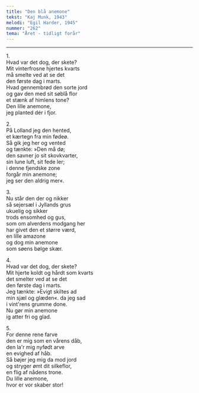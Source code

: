 ```yaml
---
title: "Den blå anemone"
tekst: "Kaj Munk, 1943"
melodi: "Egil Harder, 1945"
nummer: "262"
tema: "Året - tidligt forår"
---
```


***

1.<br>
Hvad var det dog, der skete?<br>
Mit vinterfrosne hjertes kvarts<br>
må smelte ved at se det<br>
den første dag i marts.<br>
Hvad gennembrød den sorte jord<br>
og gav den med sit søblå flor<br>
et stænk af himlens tone?<br>
Den lille anemone,<br>
jeg planted dér i fjor.<br>

2.<br>
På Lolland jeg den hented,<br>
et kærtegn fra min fødeø.<br>
Så gik jeg her og vented<br>
og tænkte: »Den må dø;<br>
den savner jo sit skovkvarter,<br>
sin lune luft, sit fede ler;<br>
i denne fjendske zone<br>
forgår min anemone;<br>
jeg ser den aldrig mer«.<br>

3.<br>
Nu står den der og nikker<br>
så sejersæl i Jyllands grus<br>
ukuelig og sikker<br>
trods ensomhed og gus,<br>
som om alverdens modgang her<br>
har givet den et større værd,<br>
en lille amazone<br>
og dog min anemone<br>
som søens bølge skær.<br>

4.<br>
Hvad var det dog, der skete?<br>
Mit hjerte koldt og hårdt som kvarts<br>
det smelter ved at se det<br>
den første dag i marts.<br>
Jeg tænkte: »Evigt skiltes ad<br>
min sjæl og glæden«. da jeg sad<br>
i vint'rens grumme done.<br>
Nu gør min anemone<br>
ig atter fri og glad.<br>

5.<br>
For denne rene farve<br>
den er mig som en vårens dåb,<br>
den la'r mig nyfødt arve<br>
en evighed af håb.<br>
Så bøjer jeg mig da mod jord<br>
og stryger ømt dit silkeflor,<br>
en flig af nådens trone.<br>
Du lille anemone,<br>
hvor er vor skaber stor!<br>
